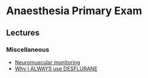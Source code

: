 # Anaesthesia Primary Exam

## Lectures

### Miscellaneous

- [Neuromuscular monitoring](https://www.youtube.com/watch?v=Mhqg3LYURn0)
- [Why I ALWAYS use DESFLURANE](https://youtu.be/DNVmeZfdnk8)

